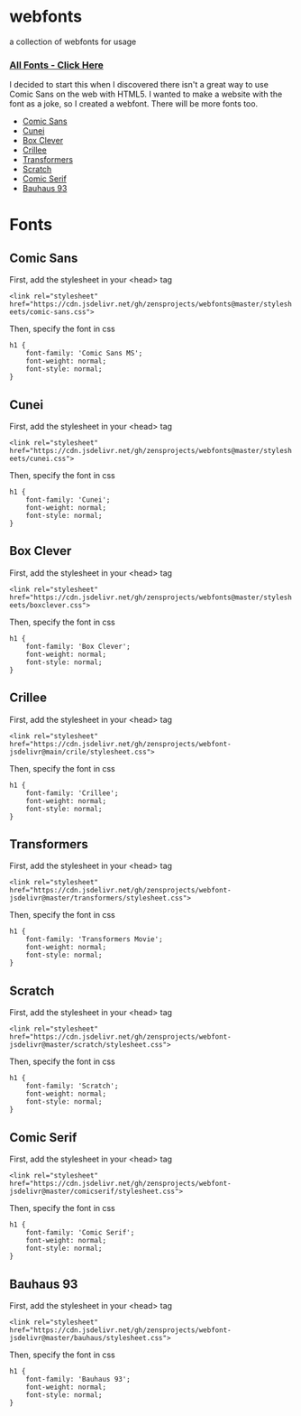 # webfonts
a collection of webfonts for usage

### [All Fonts - Click Here](https://codepen.io/zensprojects/embed/ababYqB?default-tab=result)

I decided to start this when I discovered there isn't a great way to use Comic Sans on the web with HTML5. I wanted to make a website with the font as a joke, so I created a webfont. There will be more fonts too.

- [Comic Sans](#comic-sans)
- [Cunei](#cunei)
- [Box Clever](#box-clever)
- [Crillee](#crillee)
- [Transformers](#transformers)
- [Scratch](#scratch)
- [Comic Serif](#comic-serif)
- [Bauhaus 93](#bauhaus-93)

# Fonts

## Comic Sans

First, add the stylesheet in your &#x3C;head&#x3E; tag

`<link rel="stylesheet" href="https://cdn.jsdelivr.net/gh/zensprojects/webfonts@master/stylesheets/comic-sans.css">`

Then, specify the font in css

```
h1 {
    font-family: 'Comic Sans MS';
    font-weight: normal;
    font-style: normal;
}
```

## Cunei

First, add the stylesheet in your &#x3C;head&#x3E; tag

`<link rel="stylesheet" href="https://cdn.jsdelivr.net/gh/zensprojects/webfonts@master/stylesheets/cunei.css">`

Then, specify the font in css

```
h1 {
    font-family: 'Cunei';
    font-weight: normal;
    font-style: normal;
}
```

## Box Clever

First, add the stylesheet in your &#x3C;head&#x3E; tag

`<link rel="stylesheet" href="https://cdn.jsdelivr.net/gh/zensprojects/webfonts@master/stylesheets/boxclever.css">`

Then, specify the font in css

```
h1 {
    font-family: 'Box Clever';
    font-weight: normal;
    font-style: normal;
}
```

## Crillee

First, add the stylesheet in your &#x3C;head&#x3E; tag

`<link rel="stylesheet" href="https://cdn.jsdelivr.net/gh/zensprojects/webfont-jsdelivr@main/crile/stylesheet.css">`

Then, specify the font in css

```
h1 {
    font-family: 'Crillee';
    font-weight: normal;
    font-style: normal;
}
```

## Transformers

First, add the stylesheet in your &#x3C;head&#x3E; tag

`<link rel="stylesheet" href="https://cdn.jsdelivr.net/gh/zensprojects/webfont-jsdelivr@master/transformers/stylesheet.css">`

Then, specify the font in css

```
h1 {
    font-family: 'Transformers Movie';
    font-weight: normal;
    font-style: normal;
}
```

## Scratch

First, add the stylesheet in your &#x3C;head&#x3E; tag

`<link rel="stylesheet" href="https://cdn.jsdelivr.net/gh/zensprojects/webfont-jsdelivr@master/scratch/stylesheet.css">`

Then, specify the font in css

```
h1 {
    font-family: 'Scratch';
    font-weight: normal;
    font-style: normal;
}
```

## Comic Serif

First, add the stylesheet in your &#x3C;head&#x3E; tag

`<link rel="stylesheet" href="https://cdn.jsdelivr.net/gh/zensprojects/webfont-jsdelivr@master/comicserif/stylesheet.css">`

Then, specify the font in css

```
h1 {
    font-family: 'Comic Serif';
    font-weight: normal;
    font-style: normal;
}
```


## Bauhaus 93

First, add the stylesheet in your &#x3C;head&#x3E; tag

`<link rel="stylesheet" href="https://cdn.jsdelivr.net/gh/zensprojects/webfont-jsdelivr@master/bauhaus/stylesheet.css">`

Then, specify the font in css

```
h1 {
    font-family: 'Bauhaus 93';
    font-weight: normal;
    font-style: normal;
}
```
